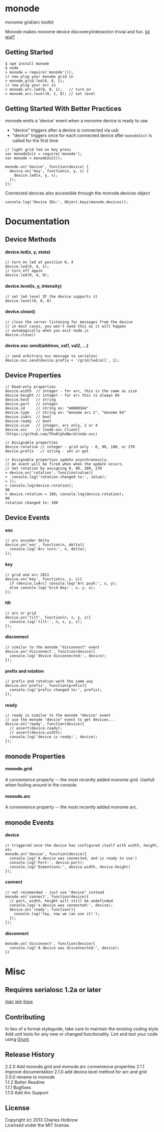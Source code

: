 # monode

monome grid/arc toolkit

Monode makes monome device discovery/interaction trivial and fun. [lol wut?](http://monome.org)

## Getting Started
```
$ npm install monode
$ node
> monode = require('monode')();
// now plug your monome grid in
> monode.grid.led(0, 0, 1);
// now plug your arc in
> monode.arc.led(0, 0, 1);   // turn on
> monode.arc.level(0, 1, 8); // set level
```

## Getting Started With Better Practices
monode emits a 'device' event when a monome device is ready to use.

- "device" triggers after a device is connected via usb
- "device" triggers once for each connected device after `monodeInit` is called for the first time

```
// light grid led on key press
var monodeInit = require('monode');
var monode = monodeInit();

monode.on('device', function(device) {
  device.on('key', function(x, y, s) {
    device.led(x, y, s);
  });
});
```

Connected devices also accessible through the monode.devices object
```
console.log('Device IDs:', Object.keys(monode.devices));
```

# Documentation
## Device Methods
#### device.led(x, y, state)
```
// turn on led at position 0, 4
device.led(0, 4, 1);
// turn off again
device.led(0, 4, 0);
```

#### device.level(x, y, intensity)
```
// set led level IF the device supports it
device.level(0, 0, 8)
```

#### device.close()
```
// close the server listening for messages from the device
// in most cases, you won't need this as it will happen
// automagically when you exit node.js
device.close()
```

#### device.osc.send(address, val1, val2, ...)
```
// send arbitrary osc message to serialosc
device.osc.send(device.prefix + '/grid/led/all', 1);
```

## Device Properties
```
// Read-only properties
device.width  // integer - for arc, this is the same as size
device.height // integer - for arc this is always 64
device.host   // string
device.port   // integer
device.id     // string ex: "m0000164"
device.type   // string ex: "monome arc 2", "monome 64"
device.isArc  // bool
device.ready  // bool
device.size   // integer, arc only, 2 or 4
device.osc    // [node-osc Client](https://github.com/TheAlphaNerd/node-osc)

// Assignable properties
device.rotation // integer - grid only - 0, 90, 180, or 270
device.prefix   // string - set or get

// Assignable properties update asynchronously.
// An event will be fired when when the update occurs.
// Set rotation by assigning 0, 90, 180, 270
> device.on('rotation', function(value){
>  console.log('rotation changed to:', value);
> });
> console.log(device.rotation);
90
> device.rotation = 180; console.log(device.rotation);
90
rotation changed to: 180
```

## Device Events
#### enc 
```
// arc encoder delta
device.on('enc', function(n, delta){
  console.log('Arc turn:', n, delta);
});
```

#### key
```
// grid and arc 2011
device.on('key', function(x, y, s){
  if (device.isArc) console.log('Arc push:', x, y);
  else console.log('Grid Key:', x, y, s);
});
```

#### tilt
```
// arc or grid
device.on('tilt', function(n, x, y, z){
  console.log('tilt:', n, x, y, z);
});
```

#### disconnect 
```
// similar to the monode "disconnect" event
device.on('disconnect', function(device){
  console.log('device disconnected:', device);
});
```

#### prefix and rotation
```
// prefix and rotation work the same way
device.on('prefix', function(prefix){
  console.log('prefix changed to:', prefix);
});
```

#### ready
```
// ready is similar to the monode "device" event
// use the monode "device" event to get devices...
device.on('ready', function(device){
  // assert(device.ready);
  // assert(device.width);
  console.log('device is ready:', device);
});
```

## monode Properties
#### monode.grid
A convenience property -- the most recently added monome grid. Usefull when fooling around in the console.

#### monode.arc
A convenience property -- the most recently added monome arc.

## monode Events
#### device
```
// triggered once the device has configured itself with width, height, etc
monode.on('device', function(device){
  console.log('A device was connected, and is ready to use')
  console.log('Port:', device.port);
  console.log('Dimentions:', device.width, device.height)
});
```

#### connect
```
// not recomended - just use "device" instead
monode.on('connect', function(device){
  // port, width, height will still be undefinded
  console.log('a device was connected:', device);
  device.on('ready', function(){
    console.log('Yay, now we can use it!');
  });
});
```

#### disconnect
```
monode.on('disconnect', function(device){
  console.log('A device was disconnected:', device);
})
```

# Misc
## Requires serialosc 1.2a or later
[mac](http://monome.org/docs/setup:mac) 
[win](http://monome.org/docs/setup:win) 
[linux](http://monome.org/docs/setup:linux) 

## Contributing
In lieu of a formal styleguide, take care to maintain the existing coding style. Add unit tests for any new or changed functionality. Lint and test your code using [Grunt](http://gruntjs.com/).

## Release History
2.2.0 Add monode.grid and monode.arc convenience properties
2.1.1 Improve documentation
2.1.0 add device.level method for arc and grid  
2.0.0 rename to monode  
1.1.2 Better Readme  
1.1.1 Bugfixes  
1.1.0 Add Arc Support  

## License
Copyright (c) 2013 Charles Holbrow  
Licensed under the MIT license.
